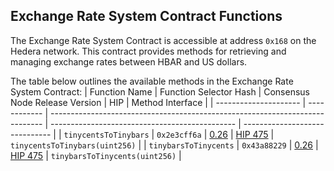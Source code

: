 ## Exchange Rate System Contract Functions

The Exchange Rate System Contract is accessible at address `0x168` on the Hedera network. This contract provides methods for retrieving and managing exchange rates between HBAR and US dollars.

The table below outlines the available methods in the Exchange Rate System Contract:
| Function Name | Function Selector Hash | Consensus Node Release Version | HIP | Method Interface |
| --------------------- | ------------ | ---------------------------------------------------------------------------- | ---------------------------------------------- | ------------------------------ |
| `tinycentsToTinybars` | `0x2e3cff6a` | [0.26](https://docs.hedera.com/hedera/networks/release-notes/services#v0.26) | [HIP 475](https://hips.hedera.com/hip/hip-475) | `tinycentsToTinybars(uint256)` |
| `tinybarsToTinycents` | `0x43a88229` | [0.26](https://docs.hedera.com/hedera/networks/release-notes/services#v0.26) | [HIP 475](https://hips.hedera.com/hip/hip-475) | `tinybarsToTinycents(uint256)` |
